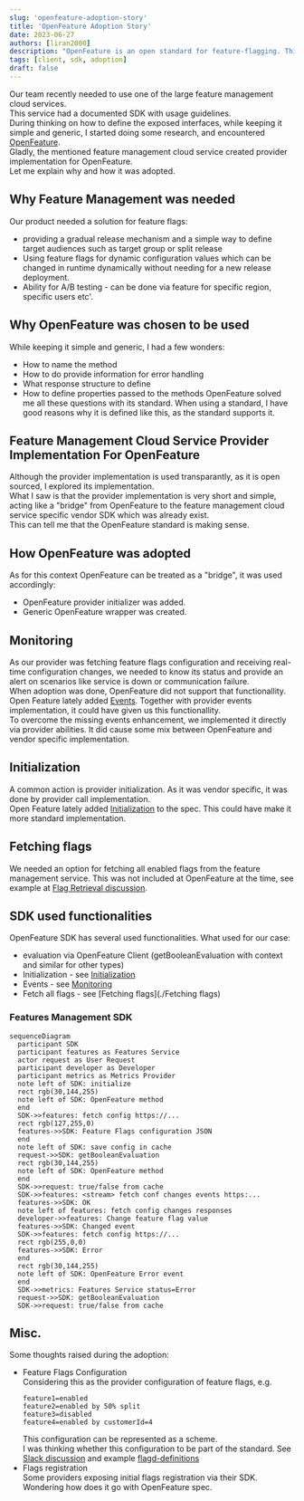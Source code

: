 ```yaml
---
slug: 'openfeature-adoption-story'
title: 'OpenFeature Adoption Story'
date: 2023-06-27
authors: [liran2000]
description: "OpenFeature is an open standard for feature-flagging. This is an adoption story."
tags: [client, sdk, adoption]
draft: false
---
```


Our team recently needed to use one of the large feature management cloud services.  
This service had a documented SDK with usage guidelines.  
During thinking on how to define the exposed interfaces, while keeping it simple and generic, I started doing some research, and encountered [OpenFeature](https://openfeature.dev).  
Gladly, the mentioned feature management cloud service created provider implementation for OpenFeature.  
Let me explain why and how it was adopted.

<!--truncate-->

## Why Feature Management was needed

Our product needed a solution for feature flags:
* providing a gradual release mechanism and a simple way to define target audiences such as target group or split release
* Using feature flags for dynamic configuration values which can be changed in runtime dynamically without needing for a new release deployment.
* Ability for A/B testing - can be done via feature for specific region, specific users etc'.

## Why OpenFeature was chosen to be used

While keeping it simple and generic, I had a few wonders:
* How to name the method
* How to do provide information for error handling
* What response structure to define
* How to define properties passed to the methods
OpenFeature solved me all these questions with its standard. When using a standard, I have good reasons why it is defined like this, as the standard supports it.

## Feature Management Cloud Service Provider Implementation For OpenFeature
Although the provider implementation is used transparantly, as it is open sourced, I explored its implementation.  
What I saw is that the provider implementation is very short and simple, acting like a "bridge" from OpenFeature to the feature management cloud service specific vendor SDK which was already exist.  
This can tell me that the OpenFeature standard is making sense.

## How OpenFeature was adopted
As for this context OpenFeature can be treated as a "bridge", it was used accordingly:
* OpenFeature provider initializer was added.
* Generic OpenFeature wrapper was created.

## Monitoring
As our provider was fetching feature flags configuration and receiving real-time configuration changes, we needed to know its status and provide an alert on scenarios like service is down or communication failure.  
When adoption was done, OpenFeature did not support that functionallity.  
Open Feature lately added [Events](https://github.com/open-feature/spec/blob/main/specification/sections/05-events.md#5-events). Together with provider events implementation, it could have given us this functionallity.  
To overcome the missing events enhancement, we implemented it directly via provider abilities. It did cause some mix between OpenFeature and vendor specific implementation.

## Initialization
A common action is provider initialization. As it was vendor specific, it was done by provider call implementation.  
Open Feature lately added [Initialization](https://github.com/open-feature/spec/blob/main/specification/sections/02-providers.md#24-initialization) to the spec. This could have make it more standard implementation.

## Fetching flags
We needed an option for fetching all enabled flags from the feature management service. This was not included at OpenFeature at the time, see example at [Flag Retrieval discussion](https://github.com/open-feature/ofep/issues/13#issuecomment-1337889563).

## SDK used functionalities
OpenFeature SDK has several used functionalities. What used for our case:
* evaluation via OpenFeature Client (getBooleanEvaluation with context and similar for other types)
* Initialization - see [Initialization](./Initialization)
* Events - see [Monitoring](./Monitoring)
* Fetch all flags - see [Fetching flags](./Fetching flags)

###  Features Management SDK

```mermaid
sequenceDiagram
  participant SDK
  participant features as Features Service
  actor request as User Request
  participant developer as Developer
  participant metrics as Metrics Provider
  note left of SDK: initialize
  rect rgb(30,144,255)
  note left of SDK: OpenFeature method
  end
  SDK->>features: fetch config https://...
  rect rgb(127,255,0)
  features->>SDK: Feature Flags configuration JSON
  end
  note left of SDK: save config in cache
  request->>SDK: getBooleanEvaluation
  rect rgb(30,144,255)
  note left of SDK: OpenFeature method
  end
  SDK->>request: true/false from cache
  SDK->>features: <stream> fetch conf changes events https:...
  features->>SDK: OK
  note left of features: fetch config changes responses
  developer->>features: Change feature flag value
  features->>SDK: Changed event
  SDK->>features: fetch config https://...
  rect rgb(255,0,0)
  features->>SDK: Error
  end
  rect rgb(30,144,255)
  note left of SDK: OpenFeature Error event
  end
  SDK->>metrics: Features Service status=Error
  request->>SDK: getBooleanEvaluation
  SDK->>request: true/false from cache
```

## Misc.
Some thoughts raised during the adoption:
* Feature Flags Configuration  
  Considering this as the provider configuration of feature flags, e.g.  
  ```
  feature1=enabled
  feature2=enabled by 50% split
  feature3=disabled
  feature4=enabled by customerId=4
  ```  
  This configuration can be represented as a scheme.  
  I was thinking whether this configuration to be part of the standard. See [Slack discussion](https://cloud-native.slack.com/archives/C0344AANLA1/p1684776996586969?thread_ts=1684774617.486109&cid=C0344AANLA1) and example [flagd-definitions](https://github.com/open-feature/schemas/blob/main/json/flagd-definitions.json)
* Flags registration  
  Some providers exposing initial flags registration via their SDK. Wondering how does it go with OpenFeature spec.

